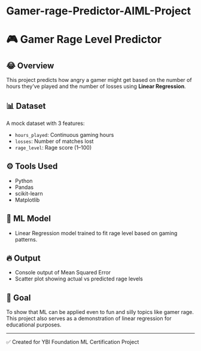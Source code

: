 # Gamer-rage-Predictor-AIML-Project

# 🎮 Gamer Rage Level Predictor

## 😂 Overview
This project predicts how angry a gamer might get based on the number of hours they’ve played and the number of losses using **Linear Regression**.

## 📊 Dataset
A mock dataset with 3 features:
- `hours_played`: Continuous gaming hours
- `losses`: Number of matches lost
- `rage_level`: Rage score (1–100)

## ⚙️ Tools Used
- Python
- Pandas
- scikit-learn
- Matplotlib

## 🧠 ML Model
- Linear Regression model trained to fit rage level based on gaming patterns.

## 🔥 Output
- Console output of Mean Squared Error
- Scatter plot showing actual vs predicted rage levels

## 🎯 Goal
To show that ML can be applied even to fun and silly topics like gamer rage. This project also serves as a demonstration of linear regression for educational purposes.

---

✅ Created for YBI Foundation ML Certification Project

